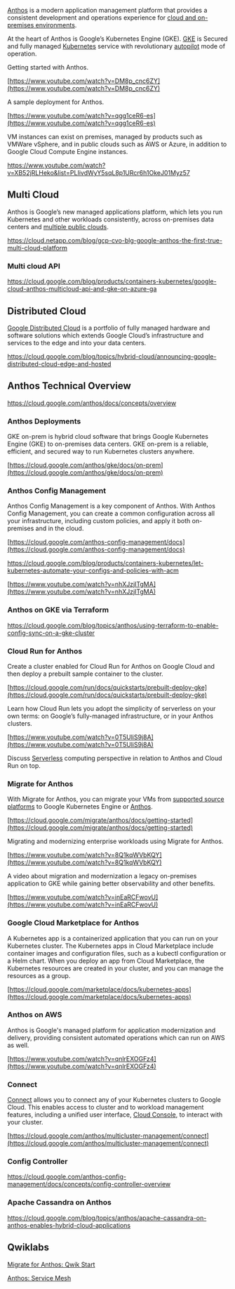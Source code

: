 


[Anthos](https://cloud.google.com/anthos/docs) is a modern application management platform that provides a consistent development and operations experience for [cloud and on-premises environments](Hybrid-Multi-Cloud-And-Anthos). 

At the heart of Anthos is Google’s Kubernetes Engine (GKE). [GKE](GKE) is Secured and fully managed [Kubernetes](Kubernetes) service with revolutionary [autopilot](https://cloud.google.com/kubernetes-engine/docs/concepts/autopilot-overview) mode of operation.



Getting started with Anthos.

[https://www.youtube.com/watch?v=DM8p_cnc6ZY](https://www.youtube.com/watch?v=DM8p_cnc6ZY)

A sample deployment for Anthos. 

[https://www.youtube.com/watch?v=qgg1ceR6-es](https://www.youtube.com/watch?v=qgg1ceR6-es)

VM instances can exist on premises, managed by products such as VMWare vSphere, and in public clouds such as AWS or Azure, in addition to Google Cloud Compute Engine instances.

https://www.youtube.com/watch?v=XB52jRLHeko&list=PLIivdWyY5sqL8p1URcr6h1OkeJ01Myz57

## Multi Cloud

Anthos is Google’s new managed applications platform, which lets you run Kubernetes and other workloads consistently, across on-premises data centers and [multiple public clouds](Hybrid-Multi-Cloud-And-Anthos).

https://cloud.netapp.com/blog/gcp-cvo-blg-google-anthos-the-first-true-multi-cloud-platform

### Multi cloud API

https://cloud.google.com/blog/products/containers-kubernetes/google-cloud-anthos-multicloud-api-and-gke-on-azure-ga

## Distributed Cloud

[Google Distributed Cloud](https://cloud.google.com/distributed-cloud) is a portfolio of fully managed hardware and software solutions which extends Google Cloud’s infrastructure and services to the edge and into your data centers. 

https://cloud.google.com/blog/topics/hybrid-cloud/announcing-google-distributed-cloud-edge-and-hosted

## Anthos Technical Overview



https://cloud.google.com/anthos/docs/concepts/overview

### Anthos Deployments

GKE on-prem is hybrid cloud software that brings Google Kubernetes Engine (GKE) to on-premises data centers. GKE on-prem is a reliable, efficient, and secured way to run Kubernetes clusters anywhere.

[https://cloud.google.com/anthos/gke/docs/on-prem](https://cloud.google.com/anthos/gke/docs/on-prem)


### Anthos Config Management

Anthos Config Management is a key component of Anthos. With Anthos Config Management, you can create a common configuration across all your infrastructure, including custom policies, and apply it both on-premises and in the cloud. 

[https://cloud.google.com/anthos-config-management/docs](https://cloud.google.com/anthos-config-management/docs)

https://cloud.google.com/blog/products/containers-kubernetes/let-kubernetes-automate-your-configs-and-policies-with-acm

[https://www.youtube.com/watch?v=nhXJzjITgMA](https://www.youtube.com/watch?v=nhXJzjITgMA)

### Anthos on GKE via Terraform

https://cloud.google.com/blog/topics/anthos/using-terraform-to-enable-config-sync-on-a-gke-cluster

### Cloud Run for Anthos

Create a cluster enabled for Cloud Run for Anthos on Google Cloud and then deploy a prebuilt sample container to the cluster.

[https://cloud.google.com/run/docs/quickstarts/prebuilt-deploy-gke](https://cloud.google.com/run/docs/quickstarts/prebuilt-deploy-gke)

Learn how Cloud Run lets you adopt the simplicity of serverless on your own terms: on Google’s fully-managed infrastructure, or in your Anthos clusters. 

[https://www.youtube.com/watch?v=0T5UliS9j8A](https://www.youtube.com/watch?v=0T5UliS9j8A)

Discuss [Serverless](Serverless) computing perspective in relation to Anthos and Cloud Run on top.


### Migrate for Anthos

With Migrate for Anthos, you can migrate your VMs from [supported source platforms](https://cloud.google.com/migrate/anthos/docs/migration-prerequisites) to Google Kubernetes Engine or [Anthos](https://cloud.google.com/anthos).

[https://cloud.google.com/migrate/anthos/docs/getting-started](https://cloud.google.com/migrate/anthos/docs/getting-started)

Migrating and modernizing enterprise workloads using Migrate for Anthos.

[https://www.youtube.com/watch?v=8Q1kqWVbKQY](https://www.youtube.com/watch?v=8Q1kqWVbKQY)

A video about migration  and modernization a legacy on-premises application to GKE while gaining better observability and other benefits.

[https://www.youtube.com/watch?v=inEaRCFwovU](https://www.youtube.com/watch?v=inEaRCFwovU)


### Google Cloud Marketplace for Anthos

A Kubernetes app is a containerized application that you can run on your Kubernetes cluster. The Kubernetes apps in Cloud Marketplace include container images and configuration files, such as a kubectl configuration or a Helm chart. When you deploy an app from Cloud Marketplace, the Kubernetes resources are created in your cluster, and you can manage the resources as a group.

[https://cloud.google.com/marketplace/docs/kubernetes-apps](https://cloud.google.com/marketplace/docs/kubernetes-apps)


### Anthos on AWS

Anthos is Google's managed platform for application modernization and delivery, providing consistent automated operations which can run on AWS as well.

[https://www.youtube.com/watch?v=qnlrEXOGFz4](https://www.youtube.com/watch?v=qnlrEXOGFz4)


### Connect

[Connect](https://cloud.google.com/anthos/multicluster-management/connect) allows you to connect any of your Kubernetes clusters to Google Cloud. This enables access to cluster and to workload management features, including a unified user interface, [Cloud Console](https://cloud.google.com/cloud-console), to interact with your cluster.


[https://cloud.google.com/anthos/multicluster-management/connect](https://cloud.google.com/anthos/multicluster-management/connect)




### Config Controller

https://cloud.google.com/anthos-config-management/docs/concepts/config-controller-overview

### Apache Cassandra on Anthos

https://cloud.google.com/blog/topics/anthos/apache-cassandra-on-anthos-enables-hybrid-cloud-applications

## Qwiklabs

[Migrate for Anthos: Qwik Start](https://www.qwiklabs.com/focuses/10268?catalog_rank=%7B%22rank%22%3A6%2C%22num_filters%22%3A0%2C%22has_search%22%3Atrue%7D&parent=catalog&search_id=7467866)


[Anthos: Service Mesh](https://www.qwiklabs.com/quests/100?catalog_rank=%7B%22rank%22%3A1%2C%22num_filters%22%3A0%2C%22has_search%22%3Atrue%7D&search_id=7482852)

